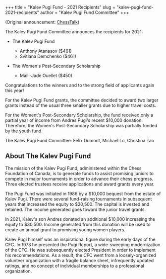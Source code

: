 +++
title = "Kalev Pugi Fund - 2021 Recipients"
slug = "kalev-pugi-fund-2021-recipients"
author = "Kalev Pugi Fund Committee"
+++

(Original announcement:
[ChessTalk](https://forum.chesstalk.com/forum/chesstalk-canada-s-chess-discussion-board-go-to-www-strategygames-ca-for-your-chess-needs/216312-kalev-pugi-fund-2021-recipients))

The Kalev Pugi Fund Committee announces the recipients for 2021:

- The Kalev Pugi Fund
    - Anthony Atanasov ($461)
    - Svitlana Demchenko ($461)

- The Women's Post-Secondary Scholarship
    - Maili-Jade Ouellet ($450)

Congratulations to the winners and to the strong field of applicants again this year!

For the Kalev Pugi Fund grants,
the committee decided to award two larger grants instead of the usual three smaller grants
due to higher travel costs.

For the Woment's Post-Secondary Scholarship,
the fund received only a partial year of income from Andres Pugi's recent $10,000 donation.
Therefore, the Women's Post-Secondary Scholarship was partially funded by the youth fund.

The Kalev Pugi Fund Committee: 
Felix Dumont, Michael Lo, Christina Tao

## About The Kalev Pugi Fund

The mission of the Kalev Pugi Fund, administered within the Chess Foundation of Canada, is to
generate funds to assist promising juniors to compete in major tournaments in order to advance
their chess progress. Three elected trustees receive applications and award grants every year.

The Pugi Fund was initiated in 1986 by a $10,000 bequest from the estate of Kalev Pugi. There
were several fund-raising tournaments in subsequent years that increased the equity to $20,500.
The capital is invested and retained. The income generated goes toward the junior travel grants.

In 2021, Kalev's son Andres donated an additional $10,000 increasing the equity to $30,500.
Income generated from this donation will be used to create an annual grant to promising
young women players.

Kalev Pugi himself was an inspirational figure during the early days of the CFC. In 1973 he
presented the Pugi Report, a wide-sweeping modernization of the CFC. He was subsequently
elected President in order to implement his recommendations. As a result, the CFC went from a
loosely-organized volunteer organization with a fragile balance sheet, infrequently updated
ratings, and no concept of individual memberships to a professional organization.

